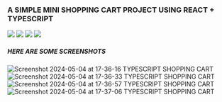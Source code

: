 ### A SIMPLE MINI SHOPPING CART PROJECT USING REACT + TYPESCRIPT

![](https://img.shields.io/badge/React-20232A?style=for-the-badge&logo=react&logoColor=61DAFB)
![](https://img.shields.io/badge/TypeScript-007ACC?style=for-the-badge&logo=typescript&logoColor=white)
![](https://img.shields.io/badge/Tailwind_CSS-38B2AC?style=for-the-badge&logo=tailwind-css&logoColor=white)
![](https://img.shields.io/badge/Vite-B73BFE?style=for-the-badge&logo=vite&logoColor=FFD62E)

##### HERE ARE SOME SCREENSHOTS
![Screenshot 2024-05-04 at 17-36-16 TYPESCRIPT SHOPPING CART](https://github.com/PouryaSoleimani/TYPESCRIPT-SHOPPING-CART/assets/159859200/d608f782-3850-497c-9bb5-038faf326dde)
![Screenshot 2024-05-04 at 17-36-33 TYPESCRIPT SHOPPING CART](https://github.com/PouryaSoleimani/TYPESCRIPT-SHOPPING-CART/assets/159859200/6305eaa1-d4b6-41a7-b1b1-67b8febaedd0)
![Screenshot 2024-05-04 at 17-36-57 TYPESCRIPT SHOPPING CART](https://github.com/PouryaSoleimani/TYPESCRIPT-SHOPPING-CART/assets/159859200/3b83f364-2014-4691-ac50-1cc6d11ec9ba)
![Screenshot 2024-05-04 at 17-37-06 TYPESCRIPT SHOPPING CART](https://github.com/PouryaSoleimani/TYPESCRIPT-SHOPPING-CART/assets/159859200/b7e5a3a0-f627-45c4-a38e-1a9aca4a051a)
